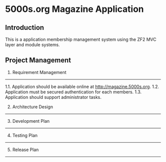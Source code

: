 5000s.org Magazine Application
==============================

Introduction
------------
This is a application membership management system using the ZF2 MVC layer and module systems.

Project Management
------------------

1. Requirement Management
-------------------------
1.1. Application should be available online at http://magazine.5000s.org.
1.2. Application must be secured authentication for each members.
1.3. Application should support administrator tasks.

2. Architecture Design
----------------------

3. Development Plan
-------------------

4. Testing Plan
---------------

5. Release Plan
---------------
